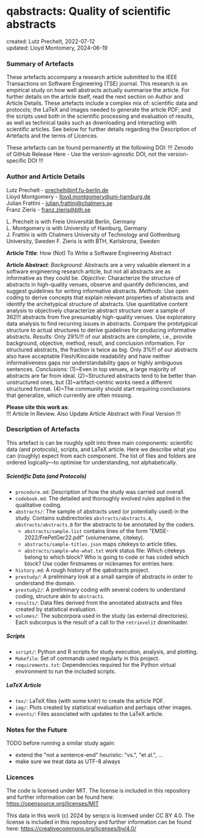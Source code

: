 # qabstracts: Quality of scientific abstracts

created: Lutz Prechelt, 2022-07-12  
updated: Lloyd Montomery, 2024-06-19

### Summary of Artefacts

These artefacts accompany a research article submitted to the IEEE Transactions on Software Engineering (TSE) journal. This research is an empirical study on how well abstracts actually summarise the article. For further details on the article itself, read the next section on Author and Article Details. These artefacts include a complex mix of: scientific data and protocols; the LaTeX and images needed to generate the article PDF; and the scripts used both in the scientific processing and evaluation of results, as well as technical tasks such as downloading and interacting with scientific articles. See below for further details regarding the Description of Artefacts and the terms of Licences.

These artefacts can be found permanently at the following DOI: !!! Zenodo of GitHub Release Here - Use the version-agnostic DOI, not the version-specific DOI !!!

### Author and Article Details

Lutz Prechelt - prechelt@inf.fu-berlin.de  
Lloyd Montgomery - lloyd.montgomery@uni-hamburg.de  
Julian Frattini - julian.frattini@chalmers.se  
Franz Zieris - franz.zieris@bth.se  

L. Prechelt is with Freie Universität Berlin, Germany  
L. Montgomery is with University of Hamburg, Germany  
J. Frattini is with Chalmers University of Technology and Gothenburg University, Sweden
F. Zieris is with BTH, Karlskrona, Sweden  

**Article Title**: How (Not) To Write a Software Engineering Abstract

**Article Abstract**: *Background:* Abstracts are a very valuable element in a software engineering research article, but not all abstracts are as informative as they could be. *Objective:* Characterize the structure of abstracts in high-quality venues, observe and quantify deficiencies, and suggest guidelines for writing informative abstracts. *Methods:* Use open coding to derive concepts that explain relevant properties of abstracts and identify the archetypical structure of abstracts. Use quantitative content analysis to objectively characterize abstract structure over a sample of 362!!! abstracts from five presumably high-quality venues. Use exploratory data analysis to find recurring issues in abstracts. Compare the prototypical structure to actual structures to derive guidelines for producing informative abstracts. *Results:* Only 29\%!!! of our abstracts are complete, i.e., provide background, objective, method, result, and conclusion information. For structured abstracts, the fraction is twice as big. Only 3\%!!! of our abstracts also have acceptable Flesh/Kincaide readability and have neither informativeness gaps nor understandability gaps or highly ambiguous sentences. *Conclusions:* (1)~Even in top venues, a large majority of abstracts are far from ideal. (2)~Structured abstracts tend to be better than unstructured ones, but (3)~artifact-centric works need a different structured format. (4)~The community should start requiring conclusions that generalize, which currently are often missing.

**Please cite this work as**:  
!!! Article In Review. Also Update Article Abstract with Final Version !!!

### Description of Artefacts

This artefact is can be roughly split into three main components: scientific data (and protocols), scripts, and LaTeX article. Here we describe what you can (roughly) expect from each component. The list of files and folders are ordered logically—to optimise for understanding, not alphabetically.

##### Scientific Data (and Protocols)
- `procedure.md`: Description of how the study was carried out overall.
- `codebook.md`: The detailed and thoroughly evolved rules applied in the qualitative coding.
- `abstracts/`: The sample of abstracts used (or potentially used) in the study. Contains subdirectories `abstracts/abstracts.A`, `abstracts/abstracts.B` for the abstracts to be annotated by the coders.    
  - `abstracts/sample.list` contains lines of the form "EMSE-2022/FrePetGer22.pdf" (volumename, citekey).  
  - `abstracts/sample-titles.json` maps citekeys to article titles.  
  - `abstracts/sample-who-what.txt` work status file: Which citekeys belong to which block? Who is going to code or has coded which block? Use coder firstnames or nicknames for entries here.
- `history.md`: A rough history of the qabstracts project.
- `prestudy/`: A preliminary look at a small sample of abstracts in order to understand the domain.
- `prestudy2/`: A preliminary coding with several coders to understand coding, structure akin to `abstracts`.
- `results/`: Data files derived from the annotated abstracts and files created by statistical evaluation.
- `volumes/`: The subcorpora used in the study (as external directories). Each subcorpus is the result of a call to the `retrievelit` downloader.

##### Scripts
- `script/`: Python and R scripts for study execution, analysis, and plotting.
- `Makefile`: Set of commands used regularly in this project.
- `requirements.txt`: Dependencies required for the Python virtual environment to run the included scripts.

##### LaTeX Article
- `tex/`: LaTeX files (with some knitr) to create the article PDF.
- `img/`: Plots created by statistical evaluation and perhaps other images.
- `events/`: Files associated with updates to the LaTeX article.

### Notes for the Future

TODO before running a similar study again:
- extend the "not a sentence-end" heuristic:
  "vs.", "et al.", ...
- make sure we treat data as UTF-8 always

### Licences

The code is licensed under MIT. The license is included in this repository and further information can be found here: https://opensource.org/licenses/MIT

This data in this work (c) 2024 by serqco is licensed under CC BY 4.0. The license is included in this repository and further information can be found here: https://creativecommons.org/licenses/by/4.0/
